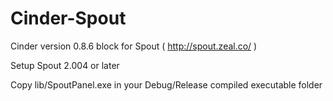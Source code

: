 Cinder-Spout
============

Cinder version 0.8.6 block for Spout ( http://spout.zeal.co/ )

Setup Spout 2.004 or later


Copy lib/SpoutPanel.exe in your Debug/Release compiled executable folder